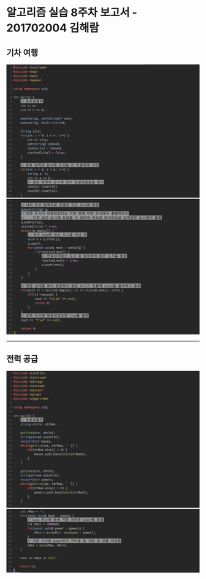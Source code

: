 # 알고리즘 실습 8주차 보고서 - 201702004 김해람

## 기차 여행
![](images/1.png)
![](images/2.png)
- - - -
## 전력 공급
![](images/3.png)
![](images/4.png)
